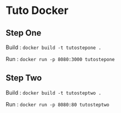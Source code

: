 # Tuto Docker

## Step One

Build : `docker build -t tutostepone .`

Run : `docker run -p 8080:3000 tutostepone`

## Step Two

Build : `docker build -t tutosteptwo .`

Run : `docker run -p 8080:80 tutosteptwo`